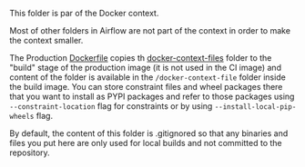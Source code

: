 <!--
 Licensed to the Apache Software Foundation (ASF) under one
 or more contributor license agreements.  See the NOTICE file
 distributed with this work for additional information
 regarding copyright ownership.  The ASF licenses this file
 to you under the Apache License, Version 2.0 (the
 "License"); you may not use this file except in compliance
 with the License.  You may obtain a copy of the License at

   http://www.apache.org/licenses/LICENSE-2.0

 Unless required by applicable law or agreed to in writing,
 software distributed under the License is distributed on an
 "AS IS" BASIS, WITHOUT WARRANTIES OR CONDITIONS OF ANY
 KIND, either express or implied.  See the License for the
 specific language governing permissions and limitations
 under the License.
 -->

This folder is par of the Docker context.

Most of other folders in Airflow are not part of the context in order to make the context smaller.

The Production [Dockerfile](../Dockerfile) copies th [docker-context-files](.) folder to the "build"
stage of the production image (it is not used in the CI image) and content of the folder is available
in the `/docker-context-file` folder inside the build image. You can store constraint files and wheel
packages there that you want to install as PYPI packages and refer to those packages using
`--constraint-location` flag for constraints or by using `--install-local-pip-wheels` flag.

By default, the content of this folder is .gitignored so that any binaries and files you put here are only
used for local builds and not committed to the repository.
